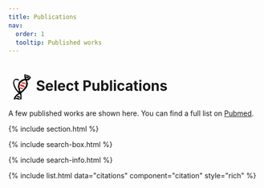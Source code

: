```yaml
---
title: Publications
nav:
  order: 1
  tooltip: Published works
---
```


# <img src="heart_icon.png" alt="Research" style="width: 45px; height: 50px; margin-right: 10px; vertical-align: middle;">Select Publications

A few published works are shown here. You can find a full list on <a href="https://pubmed.ncbi.nlm.nih.gov/?term=tanner+monroe&sort=date">Pubmed</a>.

{% include section.html %}

{% include search-box.html %}

{% include search-info.html %}

{% include list.html data="citations" component="citation" style="rich" %}
